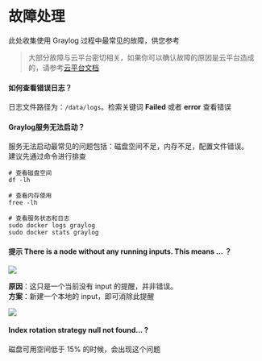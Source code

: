 # 故障处理

此处收集使用 Graylog 过程中最常见的故障，供您参考

> 大部分故障与云平台密切相关，如果你可以确认故障的原因是云平台造成的，请参考[云平台文档](https://support.websoft9.com/docs/faq/zh/tech-instance.html)

#### 如何查看错误日志？

日志文件路径为：`/data/logs`。检索关键词 **Failed** 或者 **error** 查看错误

#### Graylog服务无法启动？

服务无法启动最常见的问题包括：磁盘空间不足，内存不足，配置文件错误。  
建议先通过命令进行排查  

```shell
# 查看磁盘空间
df -lh

# 查看内存使用
free -lh

# 查看服务状态和日志
sudo docker logs graylog
sudo docker stats graylog
```

#### 提示 There is a node without any running inputs. This means ... ？

![](https://libs.websoft9.com/Websoft9/DocsPicture/zh/graylog/graylog-nofiinput-websoft9.png)

**原因**：这只是一个当前没有 input 的提醒，并非错误。  
**方案**：新建一个本地的 input，即可消除此提醒

![](https://libs.websoft9.com/Websoft9/DocsPicture/zh/graylog/graylog-createinput-websoft9.png)


#### Index rotation strategy null not found... ?

磁盘可用空间低于 15% 的时候，会出现这个问题